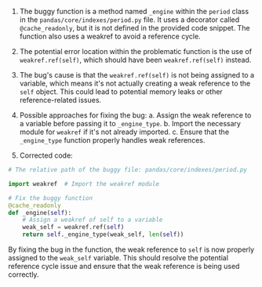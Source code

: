 1. The buggy function is a method named `_engine` within the `period` class in the `pandas/core/indexes/period.py` file. It uses a decorator called `@cache_readonly`, but it is not defined in the provided code snippet. The function also uses a weakref to avoid a reference cycle.

2. The potential error location within the problematic function is the use of `weakref.ref(self)`, which should have been `weakref.ref(self)` instead.

3. The bug's cause is that the `weakref.ref(self)` is not being assigned to a variable, which means it's not actually creating a weak reference to the `self` object. This could lead to potential memory leaks or other reference-related issues.

4. Possible approaches for fixing the bug:
   a. Assign the weak reference to a variable before passing it to `_engine_type`.
   b. Import the necessary module for `weakref` if it's not already imported.
   c. Ensure that the `_engine_type` function properly handles weak references.

5. Corrected code:

```python
# The relative path of the buggy file: pandas/core/indexes/period.py

import weakref  # Import the weakref module

# Fix the buggy function
@cache_readonly
def _engine(self):
    # Assign a weakref of self to a variable
    weak_self = weakref.ref(self)
    return self._engine_type(weak_self, len(self))
```

By fixing the bug in the function, the weak reference to `self` is now properly assigned to the `weak_self` variable. This should resolve the potential reference cycle issue and ensure that the weak reference is being used correctly.